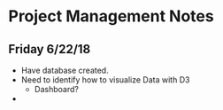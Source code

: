 # Project Management Notes

## Friday 6/22/18

* Have database created. 
* Need to identify how to visualize Data with D3
    * Dashboard?
* 